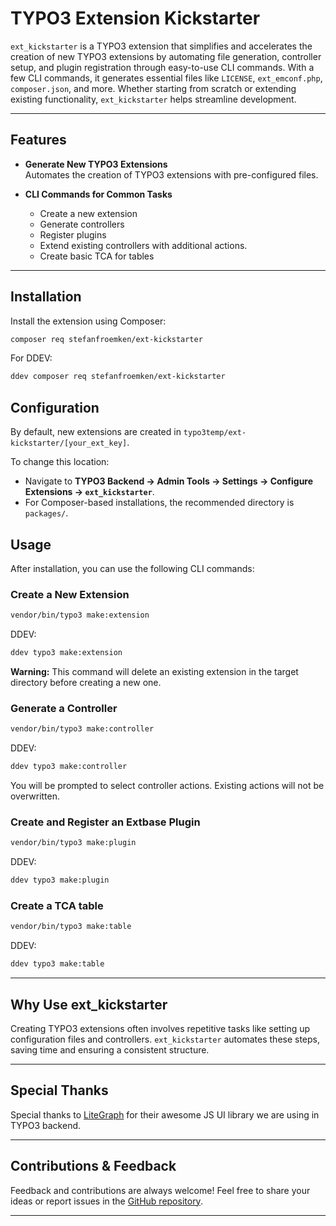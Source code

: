 # TYPO3 Extension Kickstarter

`ext_kickstarter` is a TYPO3 extension that simplifies and accelerates the creation of new TYPO3 extensions by automating file generation, controller setup, and plugin registration through easy-to-use CLI commands. With a few CLI commands, it generates essential files like `LICENSE`, `ext_emconf.php`, `composer.json`, and more. Whether starting from scratch or extending existing functionality, `ext_kickstarter` helps streamline development.

---

## Features

- **Generate New TYPO3 Extensions**  
  Automates the creation of TYPO3 extensions with pre-configured files.

- **CLI Commands for Common Tasks**
    - Create a new extension
    - Generate controllers
    - Register plugins
    - Extend existing controllers with additional actions.
    - Create basic TCA for tables

---

## Installation

Install the extension using Composer:
```bash
composer req stefanfroemken/ext-kickstarter
```

For DDEV:
```bash
ddev composer req stefanfroemken/ext-kickstarter
```

## Configuration

By default, new extensions are created in `typo3temp/ext-kickstarter/[your_ext_key]`.

To change this location:

- Navigate to **TYPO3 Backend → Admin Tools → Settings → Configure Extensions → `ext_kickstarter`**.
- For Composer-based installations, the recommended directory is `packages/`.

## Usage

After installation, you can use the following CLI commands:

### Create a New Extension

```bash
vendor/bin/typo3 make:extension
```

DDEV:

```bash
ddev typo3 make:extension
```

**Warning:** This command will delete an existing extension in the target directory before creating a new one.

### Generate a Controller

```bash
vendor/bin/typo3 make:controller
```

DDEV:

```bash
ddev typo3 make:controller
```

You will be prompted to select controller actions. Existing actions will not be overwritten.

### Create and Register an Extbase Plugin

```bash
vendor/bin/typo3 make:plugin
```
DDEV:

```bash
ddev typo3 make:plugin
```

### Create a TCA table

```bash
vendor/bin/typo3 make:table
```
DDEV:

```bash
ddev typo3 make:table
```

---

## Why Use ext_kickstarter

Creating TYPO3 extensions often involves repetitive tasks like setting up configuration files and controllers. `ext_kickstarter` automates these steps, saving time and ensuring a consistent structure.

---

## Special Thanks

Special thanks to [LiteGraph](https://github.com/jagenjo/litegraph.js) for their awesome JS UI library we are using in TYPO3 backend.

---

## Contributions & Feedback
Feedback and contributions are always welcome! Feel free to share your ideas or report issues in the [GitHub repository](https://github.com/stefanfroemken/ext-kickstarter).

---
